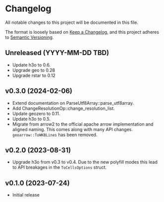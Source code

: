 # Changelog

All notable changes to this project will be documented in this file.

The format is loosely based on [Keep a Changelog](https://keepachangelog.com/en/1.0.0/), and this project adheres
to [Semantic Versioning](https://semver.org/spec/v2.0.0.html).


## Unreleased (YYYY-MM-DD TBD)
* Update h3o to 0.6.
* Upgrade geo to 0.28
* Upgrade rstar to 0.12

## v0.3.0 (2024-02-06)
* Extend documentation on ParseUtf8Array::parse_utf8array.
* Add ChangeResolutionOp::change_resolution_list.
* Update geozero to 0.11.
* Update h3o to 0.5.
* Migrate from arrow2 to the official apache arrow implementation and aligned naming. This comes along with many API changes. `geoarrow::ToWKBLines` has been removed.

## v0.2.0 (2023-08-31)
* Upgrade h3o from v0.3 to v0.4. Due to the new polyfill modes this lead to API breakages in the `ToCellsOptions` struct.

## v0.1.0 (2023-07-24)
* Initial release
